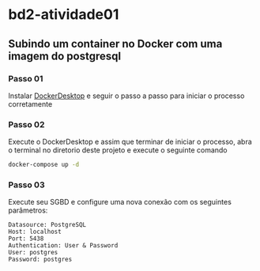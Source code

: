 # bd2-atividade01

## Subindo um container no Docker com uma imagem do postgresql

### Passo 01
Instalar [DockerDesktop](https://www.docker.com/products/docker-desktop/) e seguir o passo a passo para iniciar o processo corretamente

### Passo 02
Execute o DockerDesktop e assim que terminar de iniciar o processo, abra o terminal no diretorio deste projeto e execute o seguinte comando

``` bash
docker-compose up -d
```

### Passo 03
Execute seu SGBD e configure uma nova conexão com os seguintes parâmetros:
```
Datasource: PostgreSQL
Host: localhost
Port: 5438
Authentication: User & Password
User: postgres
Password: postgres
```
